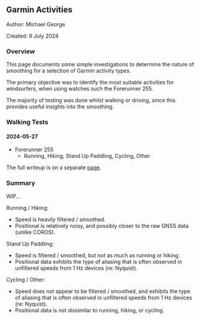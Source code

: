 ## Garmin Activities

Author: Michael George

Created: 9 July 2024



### Overview

This page documents some simple investigations to determine the nature of smoothing for a selection of Garmin activity types.

The primary objective was to identify the most suitable activities for windsurfers, when using watches such the Forerunner 255.

The majority of testing was done whilst walking or driving, since this provides useful insights into the smoothing.



### Walking Tests

#### 2024-05-27

- Forerunner 255
  - Running, Hiking, Stand Up Paddling, Cycling, Other

The full writeup is on a separate [page](2024-05-27-walking/README.md).



### Summary

WIP...

Running / Hiking:

- Speed is heavily filtered / smoothed.
- Positional is relatively noisy, and possibly closer to the raw GNSS data (unlike COROS).

Stand Up Paddling:

- Speed is filtered / smoothed, but not as much as running or hiking.
- Positional data exhibits the type of aliasing that is often observed in unfiltered speeds from 1 Hz devices (re: Nyquist).

Cycling / Other:

- Speed does not appear to be filtered / smoothed, and exhibits the type of aliasing that is often observed in unfiltered speeds from 1 Hz devices (re: Nyquist).
- Positional data is not dissimilar to running, hiking, or cycling.